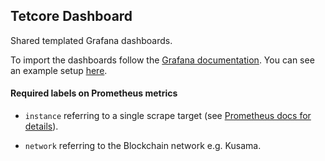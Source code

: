 ## Tetcore Dashboard

Shared templated Grafana dashboards.

To import the dashboards follow the [Grafana
documentation](https://grafana.com/docs/grafana/latest/reference/export_import/).
You can see an example setup [here](../../../.maintain/sentry-node).

#### Required labels on Prometheus metrics

- `instance` referring to a single scrape target (see [Prometheus docs for
  details](https://prometheus.io/docs/concepts/jobs_instances/)).

- `network` referring to the Blockchain network e.g. Kusama.
